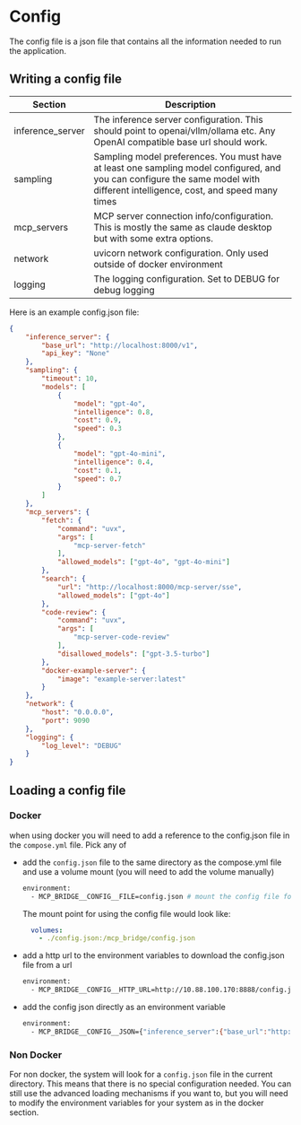 # Config

The config file is a json file that contains all the information needed to run the application.

## Writing a config file

| Section          | Description                                                                                                                                                                    |
| ---------------- | ------------------------------------------------------------------------------------------------------------------------------------------------------------------------------ |
| inference_server | The inference server configuration. This should point to openai/vllm/ollama etc. Any OpenAI compatible base url should work.                                                   |
| sampling         | Sampling model preferences. You must have at least one sampling model configured, and you can configure the same model with different intelligence, cost, and speed many times |
| mcp_servers      | MCP server connection info/configuration. This is mostly the same as claude desktop but with some extra options.                                                               |
| network          | uvicorn network configuration. Only used outside of docker environment                                                                                                         |
| logging          | The logging configuration. Set to DEBUG for debug logging                                                                                                                      |

Here is an example config.json file:

```json
{
    "inference_server": {
        "base_url": "http://localhost:8000/v1",
        "api_key": "None"
    },
    "sampling": {
        "timeout": 10,
        "models": [
            {
                "model": "gpt-4o",
                "intelligence": 0.8,
                "cost": 0.9,
                "speed": 0.3
            },
            {
                "model": "gpt-4o-mini",
                "intelligence": 0.4,
                "cost": 0.1,
                "speed": 0.7
            }
        ]
    },
    "mcp_servers": {
        "fetch": {
            "command": "uvx",
            "args": [
                "mcp-server-fetch"
            ],
            "allowed_models": ["gpt-4o", "gpt-4o-mini"]
        },
        "search": {
            "url": "http://localhost:8000/mcp-server/sse",
            "allowed_models": ["gpt-4o"]
        },
        "code-review": {
            "command": "uvx",
            "args": [
                "mcp-server-code-review"
            ],
            "disallowed_models": ["gpt-3.5-turbo"]
        },
        "docker-example-server": {
            "image": "example-server:latest"
        }
    },
    "network": {
        "host": "0.0.0.0",
        "port": 9090
    },
    "logging": {
        "log_level": "DEBUG"
    }
}
```

## Loading a config file

### Docker

when using docker you will need to add a reference to the config.json file in the `compose.yml` file. Pick any of

- add the `config.json` file to the same directory as the compose.yml file and use a volume mount (you will need to add the volume manually)
  ```bash
  environment:
    - MCP_BRIDGE__CONFIG__FILE=config.json # mount the config file for this to work
  ```
  
  The mount point for using the config file would look like:
  ```yaml
    volumes:
      - ./config.json:/mcp_bridge/config.json
  ```

- add a http url to the environment variables to download the config.json file from a url
  ```bash
  environment:
    - MCP_BRIDGE__CONFIG__HTTP_URL=http://10.88.100.170:8888/config.json
  ```

- add the config json directly as an environment variable
  ```bash
  environment:
    - MCP_BRIDGE__CONFIG__JSON={"inference_server":{"base_url":"http://example.com/v1","api_key":"None"},"mcp_servers":{"fetch":{"command":"uvx","args":["mcp-server-fetch"]}}}
  ```

### Non Docker

For non docker, the system will look for a `config.json` file in the current directory. This means that there is no special configuration needed. You can still use the advanced loading mechanisms if you want to, but you will need to modify the environment variables for your system as in the docker section.